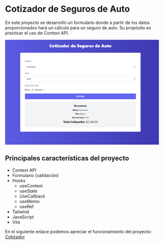 # Cotizador de Seguros de Auto

En este proyecto se desarrolló un formulario donde a partir de los datos proporcionados hará un cálculo para un seguro de auto. Su propósito es practicar el uso de Context API.

![Formulario](https://github.com/dianagelbern/Cotizador-Seguro/blob/main/src/assets/cotizador.png)

## Principales características del proyecto

- Context API
- Formulario (validación)
- Hooks
  - useContext
  - useState
  - UseCallback
  - useMemo
  - useRef
- Tailwind
- JavaScript
- Vite

En el siguiente enlace podemos apreciar el funcionamiento del proyecto: [Cotizador](https://64f05d57c17975555c5a612a--astonishing-gelato-48ed3e.netlify.app/) 
